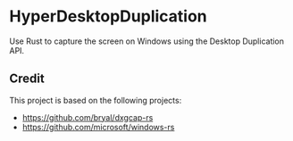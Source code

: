 # HyperDesktopDuplication

Use Rust to capture the screen on Windows using the Desktop Duplication API.

## Credit

This project is based on the following projects:

- https://github.com/bryal/dxgcap-rs
- https://github.com/microsoft/windows-rs
